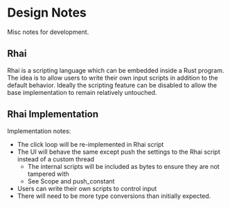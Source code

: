 # Design Notes

Misc notes for development.

## Rhai

Rhai is a scripting language which can be embedded inside a Rust program. The idea is to allow users to write their own input scripts in addition to the default behavior. Ideally the scripting feature can be disabled to allow the base implementation to remain relatively untouched.

## Rhai Implementation

Implementation notes:

- The click loop will be re-implemented in Rhai script
- The UI will behave the same except push the settings to the Rhai script instead of a custom thread
  - The internal scripts will be included as bytes to ensure they are not tampered with
  - See Scope and push_constant
- Users can write their own scripts to control input
- There will need to be more type conversions than initially expected.
